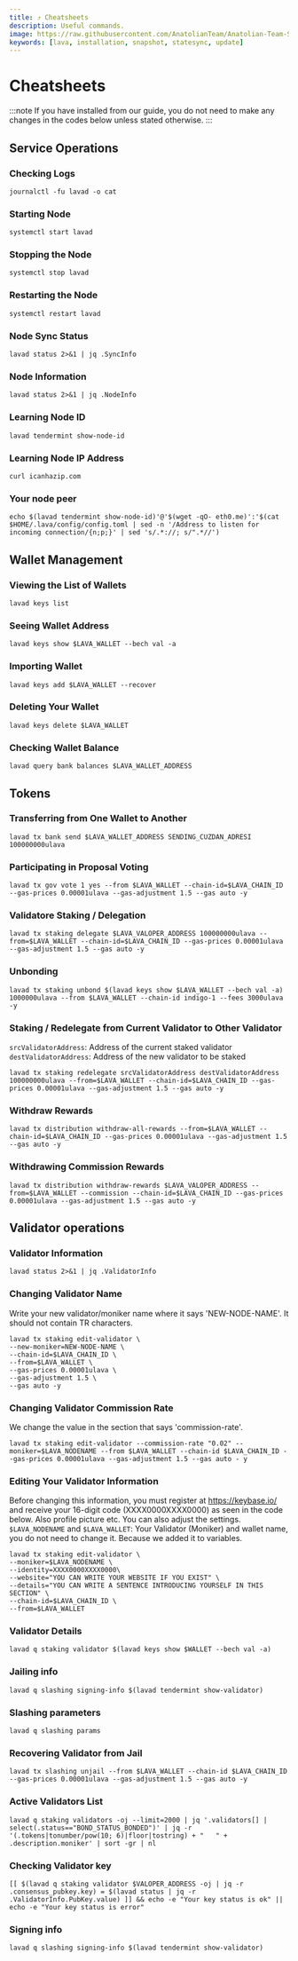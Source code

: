 ```yaml
---
title: ⤴️ Cheatsheets
description: Useful commands.
image: https://raw.githubusercontent.com/AnatolianTeam/Anatolian-Team-Services/main/docs/Testnet/Cosmos-Ecosystem/lava/img/Lava-Service-Cover.jpg
keywords: [lava, installation, snapshot, statesync, update]
---
```


# Cheatsheets 
:::note
If you have installed from our guide, you do not need to make any changes in the codes below unless stated otherwise.
:::

## Service Operations

### Checking Logs
```
journalctl -fu lavad -o cat
```

### Starting Node
```
systemctl start lavad
```

### Stopping the Node
```
systemctl stop lavad
```

### Restarting the Node
```
systemctl restart lavad
```

### Node Sync Status
```
lavad status 2>&1 | jq .SyncInfo
```

### Node Information
```
lavad status 2>&1 | jq .NodeInfo
```

### Learning Node ID
```
lavad tendermint show-node-id
```

### Learning Node IP Address
```
curl icanhazip.com
```

### Your node peer
```
echo $(lavad tendermint show-node-id)'@'$(wget -qO- eth0.me)':'$(cat $HOME/.lava/config/config.toml | sed -n '/Address to listen for incoming connection/{n;p;}' | sed 's/.*://; s/".*//')
```

## Wallet Management

### Viewing the List of Wallets
```
lavad keys list
```

### Seeing Wallet Address
```
lavad keys show $LAVA_WALLET --bech val -a
```

### Importing Wallet
```
lavad keys add $LAVA_WALLET --recover
```

### Deleting Your Wallet
```
lavad keys delete $LAVA_WALLET
```

### Checking Wallet Balance
```
lavad query bank balances $LAVA_WALLET_ADDRESS
```

## Tokens

### Transferring from One Wallet to Another
```
lavad tx bank send $LAVA_WALLET_ADDRESS SENDING_CUZDAN_ADRESI 100000000ulava
```

### Participating in Proposal Voting
```
lavad tx gov vote 1 yes --from $LAVA_WALLET --chain-id=$LAVA_CHAIN_ID --gas-prices 0.00001ulava --gas-adjustment 1.5 --gas auto -y
```

### Validatore Staking / Delegation
```
lavad tx staking delegate $LAVA_VALOPER_ADDRESS 100000000ulava --from=$LAVA_WALLET --chain-id=$LAVA_CHAIN_ID --gas-prices 0.00001ulava --gas-adjustment 1.5 --gas auto -y
```
### Unbonding
```
lavad tx staking unbond $(lavad keys show $LAVA_WALLET --bech val -a) 1000000ulava --from $LAVA_WALLET --chain-id indigo-1 --fees 3000ulava -y
```

### Staking / Redelegate from Current Validator to Other Validator
`srcValidatorAddress`: Address of the current staked validator
`destValidatorAddress`: Address of the new validator to be staked
```
lavad tx staking redelegate srcValidatorAddress destValidatorAddress 100000000ulava --from=$LAVA_WALLET --chain-id=$LAVA_CHAIN_ID --gas-prices 0.00001ulava --gas-adjustment 1.5 --gas auto -y
```

### Withdraw Rewards
```
lavad tx distribution withdraw-all-rewards --from=$LAVA_WALLET --chain-id=$LAVA_CHAIN_ID --gas-prices 0.00001ulava --gas-adjustment 1.5 --gas auto -y
```

### Withdrawing Commission Rewards

```
lavad tx distribution withdraw-rewards $LAVA_VALOPER_ADDRESS --from=$LAVA_WALLET --commission --chain-id=$LAVA_CHAIN_ID --gas-prices 0.00001ulava --gas-adjustment 1.5 --gas auto -y
```

## Validator operations

### Validator Information
```
lavad status 2>&1 | jq .ValidatorInfo
```

### Changing Validator Name
Write your new validator/moniker name where it says 'NEW-NODE-NAME'. It should not contain TR characters.
```
lavad tx staking edit-validator \
--new-moniker=NEW-NODE-NAME \
--chain-id=$LAVA_CHAIN_ID \
--from=$LAVA_WALLET \
--gas-prices 0.00001ulava \
--gas-adjustment 1.5 \
--gas auto -y
```

### Changing Validator Commission Rate
We change the value in the section that says 'commission-rate'.
```
lavad tx staking edit-validator --commission-rate "0.02" --moniker=$LAVA_NODENAME --from $LAVA_WALLET --chain-id $LAVA_CHAIN_ID --gas-prices 0.00001ulava --gas-adjustment 1.5 --gas auto - y
```

### Editing Your Validator Information
Before changing this information, you must register at https://keybase.io/ and receive your 16-digit code (XXXX0000XXXX0000) as seen in the code below. Also profile picture etc. You can also adjust the settings.
`$LAVA_NODENAME` and `$LAVA_WALLET`: Your Validator (Moniker) and wallet name, you do not need to change it. Because we added it to variables.
```
lavad tx staking edit-validator \
--moniker=$LAVA_NODENAME \
--identity=XXXX0000XXXX0000\
--website="YOU CAN WRITE YOUR WEBSITE IF YOU EXIST" \
--details="YOU CAN WRITE A SENTENCE INTRODUCING YOURSELF IN THIS SECTION" \
--chain-id=$LAVA_CHAIN_ID \
--from=$LAVA_WALLET
```

### Validator Details
```
lavad q staking validator $(lavad keys show $WALLET --bech val -a)
```

### Jailing info
```
lavad q slashing signing-info $(lavad tendermint show-validator)
```

### Slashing parameters
```
lavad q slashing params
```

### Recovering Validator from Jail
```
lavad tx slashing unjail --from $LAVA_WALLET --chain-id $LAVA_CHAIN_ID --gas-prices 0.00001ulava --gas-adjustment 1.5 --gas auto -y
```

### Active Validators List
```
lavad q staking validators -oj --limit=2000 | jq '.validators[] | select(.status=="BOND_STATUS_BONDED")' | jq -r '(.tokens|tonumber/pow(10; 6)|floor|tostring) + " 	 " + .description.moniker' | sort -gr | nl
```

### Checking Validator key
```
[[ $(lavad q staking validator $VALOPER_ADDRESS -oj | jq -r .consensus_pubkey.key) = $(lavad status | jq -r .ValidatorInfo.PubKey.value) ]] && echo -e "Your key status is ok" || echo -e "Your key status is error"
```

### Signing info
```
lavad q slashing signing-info $(lavad tendermint show-validator)
```
